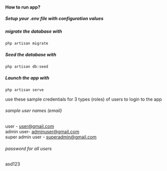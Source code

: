#### How to run app?

##### Setup your .env file with configuration values

##### migrate the database with

`php artisan migrate`

##### Seed the database with

`php artisan db:seed`

##### Launch the app with

`php artisan serve`

use these sample credentials for 3 types (roles) of users to login to the app

###### sample user names (email)

user - user@gmail.com\
admin user- adminuser@gmail.com\
super admin user - superadmin@gmail.com

###### password for all users

asd123
